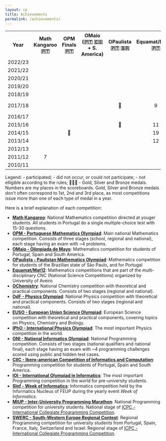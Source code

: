 ```yaml
---
layout: cp
title: Achievements
permalink: /achievements/
---
```


<table class="cp-scoreboard">
    <tr>
        <th>Year</th>
        <th style="text-align:center" class="rotate">Math Kangaroo 🇵🇹</th>
        <th style="text-align:center" class="rotate">OPM Finals 🇵🇹</th>
        <th style="text-align:center" class="rotate">OMaio (🇵🇹 🇪🇸 + S. America)</th>
        <th style="text-align:center" class="rotate">OPaulista 🇵🇹 🇧🇷</th>
        <th style="text-align:center" class="rotate">Equamat/Mat12 🇵🇹</th>
        <th style="text-align:center" class="rotate">OChemistry (North 🇵🇹)</th>
        <th style="text-align:center" class="rotate">OdF North 🇵🇹</th>
        <th style="text-align:center" class="rotate">OdF 🇵🇹</th>
        <th style="text-align:center" class="rotate">EUSO 🇪🇺</th>
        <th style="text-align:center" class="rotate">IPhO 🌎</th>
        <th style="text-align:center" class="rotate">ONI Qualif. 🇵🇹</th>
        <th style="text-align:center" class="rotate">ONI 🇵🇹</th>
        <th style="text-align:center" class="rotate">CIIC (🇵🇹 🇪🇸 + S. America)</th>
        <th style="text-align:center" class="rotate">IOI 🌎</th>
        <th style="text-align:center" class="rotate">SInf (FEUP 🇵🇹)</th>
        <th style="text-align:center" class="rotate">MIUP 🇵🇹</th>
        <th style="text-align:center" class="rotate">SWERC 🇪🇺</th>
    </tr>
    <tr>
        <td>2022/23</td>
        <td style="text-align:center" class="notallowed"></td>
        <td style="text-align:center" class="notallowed"></td>
        <td style="text-align:center" class="notallowed"></td>
        <td style="text-align:center" class="notallowed"></td>
        <td style="text-align:center" class="notallowed"></td>
        <td style="text-align:center" class="notallowed"></td>
        <td style="text-align:center" class="notallowed"></td>
        <td style="text-align:center" class="notallowed"></td>
        <td style="text-align:center" class="notallowed"></td>
        <td style="text-align:center" class="notallowed"></td>
        <td style="text-align:center" class="notallowed"></td>
        <td style="text-align:center" class="notallowed"></td>
        <td style="text-align:center" class="notallowed"></td>
        <td style="text-align:center" class="notallowed"></td>
        <td style="text-align:center"></td>
        <td style="text-align:center" class="participated">2 🥈</td>
        <td style="text-align:center"></td>
    </tr>
    <tr>
        <td>2021/22</td>
        <td style="text-align:center" class="notallowed"></td>
        <td style="text-align:center" class="notallowed"></td>
        <td style="text-align:center" class="notallowed"></td>
        <td style="text-align:center" class="notallowed"></td>
        <td style="text-align:center" class="notallowed"></td>
        <td style="text-align:center" class="notallowed"></td>
        <td style="text-align:center" class="notallowed"></td>
        <td style="text-align:center" class="notallowed"></td>
        <td style="text-align:center" class="notallowed"></td>
        <td style="text-align:center" class="notallowed"></td>
        <td style="text-align:center" class="notallowed"></td>
        <td style="text-align:center" class="notallowed"></td>
        <td style="text-align:center" class="notallowed"></td>
        <td style="text-align:center" class="notallowed"></td>
        <td style="text-align:center" class="participated">1</td>
        <td style="text-align:center" class="participated">4 🥉</td>
        <td style="text-align:center" class="participated">26</td>
    </tr>
    <tr>
        <td>2020/21</td>
        <td style="text-align:center" class="notallowed"></td>
        <td style="text-align:center" class="notallowed"></td>
        <td style="text-align:center" class="notallowed"></td>
        <td style="text-align:center" class="notallowed"></td>
        <td style="text-align:center" class="notallowed"></td>
        <td style="text-align:center" class="notallowed"></td>
        <td style="text-align:center" class="notallowed"></td>
        <td style="text-align:center" class="notallowed"></td>
        <td style="text-align:center" class="notallowed"></td>
        <td style="text-align:center" class="notallowed"></td>
        <td style="text-align:center" class="notallowed"></td>
        <td style="text-align:center" class="notallowed"></td>
        <td style="text-align:center" class="notallowed"></td>
        <td style="text-align:center" class="notallowed"></td>
        <td style="text-align:center" class="participated">2</td>
        <td style="text-align:center" class="didntoccur"></td>
        <td style="text-align:center" class="participated">63</td>
    </tr>
    <tr>
        <td>2019/20</td>
        <td style="text-align:center" class="notallowed"></td>
        <td style="text-align:center" class="notallowed"></td>
        <td style="text-align:center" class="notallowed"></td>
        <td style="text-align:center" class="notallowed"></td>
        <td style="text-align:center" class="notallowed"></td>
        <td style="text-align:center" class="notallowed"></td>
        <td style="text-align:center" class="notallowed"></td>
        <td style="text-align:center" class="notallowed"></td>
        <td style="text-align:center" class="notallowed"></td>
        <td style="text-align:center" class="notallowed"></td>
        <td style="text-align:center" class="notallowed"></td>
        <td style="text-align:center" class="notallowed"></td>
        <td style="text-align:center" class="notallowed"></td>
        <td style="text-align:center" class="notallowed"></td>
        <td style="text-align:center" class="participated">1</td>
        <td style="text-align:center" class="participated">6</td>
        <td style="text-align:center" class="participated">40</td>
    </tr>
    <tr>
        <td>2018/19</td>
        <td style="text-align:center" class="notallowed"></td>
        <td style="text-align:center" class="notallowed"></td>
        <td style="text-align:center" class="notallowed"></td>
        <td style="text-align:center" class="notallowed"></td>
        <td style="text-align:center" class="notallowed"></td>
        <td style="text-align:center" class="notallowed"></td>
        <td style="text-align:center" class="notallowed"></td>
        <td style="text-align:center" class="notallowed"></td>
        <td style="text-align:center" class="notallowed"></td>
        <td style="text-align:center" class="notallowed"></td>
        <td style="text-align:center" class="notallowed"></td>
        <td style="text-align:center" class="notallowed"></td>
        <td style="text-align:center" class="notallowed"></td>
        <td style="text-align:center" class="notallowed"></td>
        <td style="text-align:center" class="participated">1</td>
        <td style="text-align:center" class="participated">4 🥉</td>
        <td style="text-align:center" class="participated">33</td>
    </tr>
    <tr>
        <td>2017/18</td>
        <td style="text-align:center" class="didntoccur"></td>
        <td style="text-align:center" class="participated"></td>
        <td style="text-align:center" class="notallowed"></td>
        <td style="text-align:center" class="participated">🥈</td>
        <td style="text-align:center" class="participated">9</td>
        <td style="text-align:center" class="notallowed"></td>
        <td style="text-align:center" class="notallowed"></td>
        <td style="text-align:center" class="notallowed"></td>
        <td style="text-align:center" class="notallowed"></td>
        <td style="text-align:center" class="participated">226 📜</td>
        <td style="text-align:center" class="participated">3</td>
        <td style="text-align:center" class="participated">7</td>
        <td style="text-align:center" class="participated">🥈</td>
        <td style="text-align:center" class="participated">266</td>
        <td style="text-align:center" class="notallowed"></td>
        <td style="text-align:center" class="notallowed"></td>
        <td style="text-align:center" class="notallowed"></td>
    </tr>
    <tr>
        <td>2016/17</td>
        <td style="text-align:center" class="didntoccur"></td>
        <td style="text-align:center"></td>
        <td style="text-align:center" class="notallowed"></td>
        <td style="text-align:center" class="participated"></td>
        <td style="text-align:center" class="didntoccur"></td>
        <td style="text-align:center" class="participated">🥉</td>
        <td style="text-align:center" class="participated">1 🥇</td>
        <td style="text-align:center" class="participated"></td>
        <td style="text-align:center" class="participated">6 🥈</td>
        <td style="text-align:center" class="notallowed"></td>
        <td style="text-align:center"></td>
        <td style="text-align:center"></td>
        <td style="text-align:center" class="notallowed"></td>
        <td style="text-align:center" class="notallowed"></td>
        <td style="text-align:center" class="notallowed"></td>
        <td style="text-align:center" class="notallowed"></td>
        <td style="text-align:center" class="notallowed"></td>
    </tr>
    <tr>
        <td>2015/16</td>
        <td style="text-align:center" class="didntoccur"></td>
        <td style="text-align:center"></td>
        <td style="text-align:center" class="notallowed"></td>
        <td style="text-align:center" class="participated">🥉</td>
        <td style="text-align:center" class="participated">11</td>
        <td style="text-align:center"></td>
        <td style="text-align:center"></td>
        <td style="text-align:center"></td>
        <td style="text-align:center" class="notallowed"></td>
        <td style="text-align:center" class="notallowed"></td>
        <td style="text-align:center"></td>
        <td style="text-align:center"></td>
        <td style="text-align:center" class="notallowed"></td>
        <td style="text-align:center" class="notallowed"></td>
        <td style="text-align:center" class="notallowed"></td>
        <td style="text-align:center" class="notallowed"></td>
        <td style="text-align:center" class="notallowed"></td>
    </tr>
    <tr>
        <td>2014/15</td>
        <td style="text-align:center" class="didntoccur"></td>
        <td style="text-align:center" class="participated">🥉</td>
        <td style="text-align:center" class="participated"></td>
        <td style="text-align:center"></td>
        <td style="text-align:center" class="participated">19</td>
        <td style="text-align:center" class="participated"></td>
        <td style="text-align:center" class="participated">3 🥉</td>
        <td style="text-align:center" class="participated">1 🥇</td>
        <td style="text-align:center" class="notallowed"></td>
        <td style="text-align:center" class="notallowed"></td>
        <td style="text-align:center"></td>
        <td style="text-align:center"></td>
        <td style="text-align:center" class="notallowed"></td>
        <td style="text-align:center" class="notallowed"></td>
        <td style="text-align:center" class="notallowed"></td>
        <td style="text-align:center" class="notallowed"></td>
        <td style="text-align:center" class="notallowed"></td>
    </tr>
    <tr>
        <td>2013/14</td>
        <td style="text-align:center" class="didntoccur"></td>
        <td style="text-align:center"></td>
        <td style="text-align:center" class="participated"></td>
        <td style="text-align:center" class="participated"></td>
        <td style="text-align:center" class="participated">12</td>
        <td style="text-align:center"></td>
        <td style="text-align:center"></td>
        <td style="text-align:center"></td>
        <td style="text-align:center" class="notallowed"></td>
        <td style="text-align:center" class="notallowed"></td>
        <td style="text-align:center"></td>
        <td style="text-align:center"></td>
        <td style="text-align:center" class="notallowed"></td>
        <td style="text-align:center" class="notallowed"></td>
        <td style="text-align:center" class="notallowed"></td>
        <td style="text-align:center" class="notallowed"></td>
        <td style="text-align:center" class="notallowed"></td>
    </tr>
    <tr>
        <td>2012/13</td>
        <td style="text-align:center" class="participated"></td>
        <td style="text-align:center" class="participated"></td>
        <td style="text-align:center" class="participated"></td>
        <td style="text-align:center" class="notallowed"></td>
        <td style="text-align:center"></td>
        <td style="text-align:center" class="notallowed"></td>
        <td style="text-align:center"></td>
        <td style="text-align:center"></td>
        <td style="text-align:center" class="notallowed"></td>
        <td style="text-align:center" class="notallowed"></td>
        <td style="text-align:center"></td>
        <td style="text-align:center"></td>
        <td style="text-align:center" class="notallowed"></td>
        <td style="text-align:center" class="notallowed"></td>
        <td style="text-align:center" class="notallowed"></td>
        <td style="text-align:center" class="notallowed"></td>
        <td style="text-align:center" class="notallowed"></td>
    </tr>
    <tr>
        <td>2011/12</td>
        <td style="text-align:center" class="participated">7</td>
        <td style="text-align:center"></td>
        <td style="text-align:center" class="notallowed"></td>
        <td style="text-align:center" class="notallowed"></td>
        <td style="text-align:center" class="notallowed"></td>
        <td style="text-align:center" class="notallowed"></td>
        <td style="text-align:center"></td>
        <td style="text-align:center"></td>
        <td style="text-align:center" class="notallowed"></td>
        <td style="text-align:center" class="notallowed"></td>
        <td style="text-align:center"></td>
        <td style="text-align:center"></td>
        <td style="text-align:center" class="notallowed"></td>
        <td style="text-align:center" class="notallowed"></td>
        <td style="text-align:center" class="notallowed"></td>
        <td style="text-align:center" class="notallowed"></td>
        <td style="text-align:center" class="notallowed"></td>
    </tr>
    <tr>
        <td>2010/11</td>
        <td style="text-align:center" class="participated"></td>
        <td style="text-align:center" class="notallowed"></td>
        <td style="text-align:center" class="notallowed"></td>
        <td style="text-align:center" class="notallowed"></td>
        <td style="text-align:center" class="notallowed"></td>
        <td style="text-align:center" class="notallowed"></td>
        <td style="text-align:center"></td>
        <td style="text-align:center"></td>
        <td style="text-align:center" class="notallowed"></td>
        <td style="text-align:center" class="notallowed"></td>
        <td style="text-align:center"></td>
        <td style="text-align:center"></td>
        <td style="text-align:center" class="notallowed"></td>
        <td style="text-align:center" class="notallowed"></td>
        <td style="text-align:center" class="notallowed"></td>
        <td style="text-align:center" class="notallowed"></td>
        <td style="text-align:center" class="notallowed"></td>
    </tr>
</table>

<div class="legend">
Legend: <span class="square participated"></span> - participated; <span class="square didntoccur"></span> - did not occur, or could not participate; <span class="square notallowed"></span> - not elligible according to the rules; 🥇🥈🥉 - Gold, Silver and Bronze medals.
Numbers are my places in the scoreboards.
Gold, Silver and Bronze medals don't often correspond to 1st, 2nd and 3rd place, as most competitions issue more than one of each type of medal in a year.
</div>

Here is a brief explanation of each competition:
- **[Math Kangaroo](https://en.wikipedia.org/wiki/Mathematical_Kangaroo)**: National Mathematics competition directed at youger students. All students in Portugal do a single multiple-choice test with 15-30 questions.
- **[OPM - Portuguese Mathematics Olympiad](https://olimpiadas.spm.pt/)**: Main national Mathematics competition. Consists of three stages (school, regional and national), each stage having an exam with ~4 problems.
- **[OMaio - Olimpiada de Mayo](https://pt.wikipedia.org/wiki/Olimp%C3%ADada_de_Mayo)**: Mathematics competition for students of Portugal, Spain and South America.
- **[OPaulista - Paulistan Mathematics Olympiad](http://www.opm.mat.br/)**: Mathematics competition for students of the Brazilian state of São Paulo, and for Portugal
- **[Equamat/Mat12](https://pmate.ua.pt/cnc/)**: Mathematics competitions that are part of the multi-disciplinary CNC (National Science Competitions) organized by University of Aveiro
- **[OChemistry](https://www.olimpiadas.spq.pt/)**: National Chemistry competition with theoretical and practical components. Consists of two stages (regional and national).
- **[OdF - Physics Olympiad](http://olimpiadas.spf.pt/)**: National Physics competition with theoretical and practical components. Consists of two stages (regional and national).
- **[EUSO - European Union Science Olympiad](euso2017.dk/)**: European Science competition with theoretical and practical components, covering topics on Physics, Chemistry and Biology.
- **[IPhO - International Physics Olympiad](https://ipho2018.pt/)**: The most important Physics competition in the world.
- **[ONI - National Informatics Olympiad](https://oni.dcc.fc.up.pt/)**: National Programming competition. Consists of two stages (national qualifiers and national final), each stage having an exam with ~4 programming challenges scored using public and hidden test cases.
- **[CIIC - Ibero-american Competition of Informatics and Computation](https://oni.dcc.fc.up.pt/2018/)**: Programming competition for students of Portugal, Spain and South America.
- **[IOI - International Olympiad in Informatics](https://ioinformatics.org/)**: The most important Programming competition in the world for pre-university students.
- **[SInf - Week of Informatics](sinf.pt)**: Informatics competition held by the Informatics Nucleus of FEUP during the yearly event *Week of Informatics*.
- **[MIUP - Inter-University Programming Marathon](dei.uc.pt/miup)**: National Programming competition for university students. National stage of [ICPC - International Collegiate Programming Competition](https://icpc.global/).
- **[SWERC - South-Western Europe Regional Contest](https://swerc.eu)**: Regional Programming competition for university students from Portugal, Spain, France, Italy, Switzerland and Israel. Regional stage of [ICPC - International Collegiate Programming Competition](https://icpc.global/).

